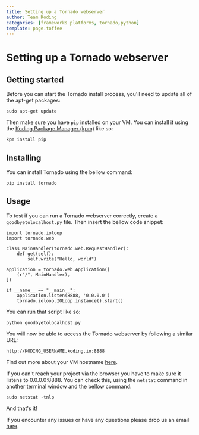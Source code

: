 ```yaml
---
title: Setting up a Tornado webserver
author: Team Koding
categories: [frameworks platforms, tornado,python]
template: page.toffee
---
```


# Setting up a Tornado webserver

## Getting started

Before you can start the Tornado install process, you'll need to update all of the apt-get packages:

```
sudo apt-get update
```

Then make sure you have `pip` installed on your VM. You can install it using the [Koding Package Manager (kpm)](http://learn.koding.com/guides/getting-started-kpm/) like so:

```
kpm install pip
```

## Installing

You can install Tornado using the bellow command:

```
pip install tornado
```

## Usage

To test if you can run a Tornado webserver correctly, create a `goodbyetolocalhost.py` file. Then insert the bellow code snippet:

```
import tornado.ioloop
import tornado.web

class MainHandler(tornado.web.RequestHandler):
    def get(self):
        self.write("Hello, world")

application = tornado.web.Application([
    (r"/", MainHandler),
])

if __name__ == "__main__":
    application.listen(8888, '0.0.0.0')
    tornado.ioloop.IOLoop.instance().start()
```

You can run that script like so:

```
python goodbyetolocalhost.py
```

You will now be able to access the Tornado webserver by following a similar URL:

```
http://KODING_USERNAME.koding.io:8888
```

Find out more about your VM hostname [here](http://learn.koding.com/faq/vm-hostname/).

If you can't reach your project via the browser you have to make sure it listens to 0.0.0.0:8888. You can check this, using the `netstat` command in another terminal window and the bellow command:

```
sudo netstat -tnlp
```

And that's it!

If you encounter any issues or have any questions please drop us an email [here](mailto:support@koding.com).
